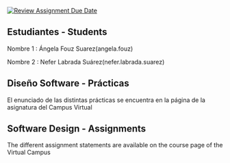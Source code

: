 [![Review Assignment Due Date](https://classroom.github.com/assets/deadline-readme-button-22041afd0340ce965d47ae6ef1cefeee28c7c493a6346c4f15d667ab976d596c.svg)](https://classroom.github.com/a/c8La-RoB)
## Estudiantes - Students  

Nombre 1 : Ángela Fouz Suarez(angela.fouz)

Nombre 2 : Nefer Labrada Suárez(nefer.labrada.suarez)

## Diseño Software - Prácticas  

El enunciado de las distintas prácticas se encuentra en la página de la asignatura del Campus Virtual

## Software Design - Assignments

The different assignment statements are available on the course page of the Virtual Campus

